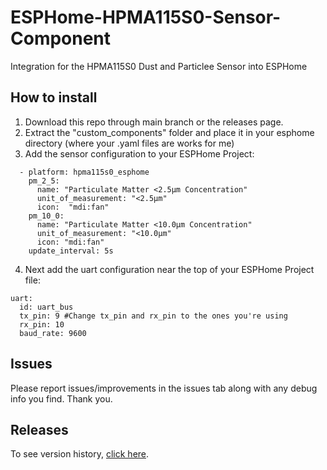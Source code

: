 # ESPHome-HPMA115S0-Sensor-Component
Integration for the HPMA115S0 Dust and Particlee Sensor into ESPHome

## How to install
1. Download this repo through main branch or the releases page.
2. Extract the "custom_components" folder and place it in your esphome directory (where your .yaml files are works for me)
3. Add the sensor configuration to your ESPHome Project:
```
  - platform: hpma115s0_esphome
    pm_2_5:
      name: "Particulate Matter <2.5µm Concentration"
      unit_of_measurement: "<2.5µm"
      icon:  "mdi:fan"
    pm_10_0:
      name: "Particulate Matter <10.0µm Concentration"
      unit_of_measurement: "<10.0µm"
      icon: "mdi:fan"
    update_interval: 5s
```
4. Next add the uart configuration near the top of your ESPHome Project file:
```
uart:
  id: uart_bus
  tx_pin: 9 #Change tx_pin and rx_pin to the ones you're using
  rx_pin: 10
  baud_rate: 9600
```

## Issues
Please report issues/improvements in the issues tab along with any debug info you find. Thank you.

## Releases
To see version history, [click here](https://github.com/tom1422/ESPHome-HPMA115S0-Sensor-Component/releases).
